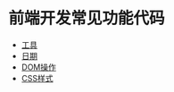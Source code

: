 # 前端开发常见功能代码

* [工具](docs/工具.md)
* [日期](docs/日期.md)
* [DOM操作](docs/DOM操作.md)
* [CSS样式](docs/CSS样式.md)
